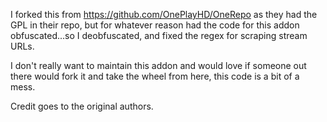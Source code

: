 I forked this from https://github.com/OnePlayHD/OneRepo as they had the GPL in their repo, but for whatever reason had the code for this addon obfuscated...so I deobfuscated, and fixed the regex for scraping stream URLs. 

I don't really want to maintain this addon and would love if someone out there would fork it and take the wheel from here, this code is a bit of a mess.

Credit goes to the original authors.
